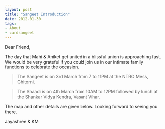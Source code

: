 ```yaml
---
layout: post
title: "Sangeet Introduction"
date: 2012-01-30
tags: 
- About
- cardsangeet
---
```


Dear Friend,

The day that Mahi & Aniket get united in a blissful union is approaching fast. We would be very grateful if you could join us in our intimate family functions to celebrate the occasion. 

> The Sangeet is on 3rd March from 7 to 11PM at the NTRO Mess, Ghitorni. 

> The Shaadi is on 4th March from 10AM to 12PM followed by lunch at the Shankar Vidya Kendra, Vasant Vihar. 

The map and other details are given below. Looking forward to seeing you there.

<!-- We do hope you have also the Invitation for the wedding reception.  -->

Jayashree & KM

<!-- <p align="center">
  <img src="https://mahiwedsaniket.github.io/pictures/manda2.jpg"><br>
</p> -->


<!-- <p align="center">
<a target="_blank" href="http://www.aniket.co.uk/">
  <img src="https://mahiwedsaniket.github.io/pictures/manda2.jpg"><br>
  </a>
</p> -->